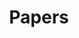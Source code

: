 ---
title: "Papers"
description: "This page lists Pascal Michaillat's articles and preprints."
# layout: "terms"
---